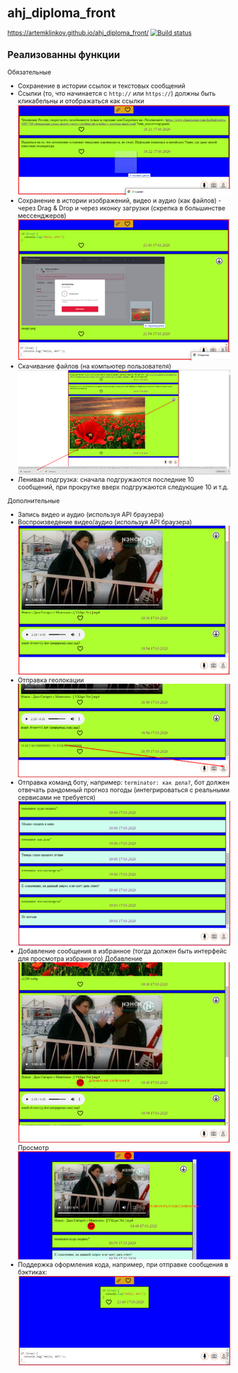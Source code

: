 # ahj_diploma_front


https://artemklinkov.github.io/ahj_diploma_front/
[![Build status](https://ci.appveyor.com/api/projects/status/cobpee4wp4p40kas?svg=true)](https://ci.appveyor.com/project/ArtemKlinkov/ahj_diploma_front)

## Реализованны функции

Обязательные

- Сохранение в истории ссылок и текстовых сообщений
- Ссылки (то, что начинается с `http://` или `https://`) должны быть кликабельны и отображаться как ссылки
  ![](https://github.com/artemklinkov/ahj_diploma_front/blob/master/imgs/Screenshot_1.png)
- Сохранение в истории изображений, видео и аудио (как файлов) - через Drag & Drop и через иконку загрузки (скрепка в большинстве мессенджеров)
  ![](https://github.com/artemklinkov/ahj_diploma_front/blob/master/imgs/Screenshot_11.png)
- Скачивание файлов (на компьютер пользователя)
  ![](https://github.com/artemklinkov/ahj_diploma_front/blob/master/imgs/Screenshot_2.png)
- Ленивая подгрузка: сначала подгружаются последние 10 сообщений, при прокрутке вверх подгружаются следующие 10 и т.д.

Дополнительные

- Запись видео и аудио (используя API браузера)
- Воспроизведение видео/аудио (используя API браузера)
  ![](https://github.com/artemklinkov/ahj_diploma_front/blob/master/imgs/Screenshot_3.png)
- Отправка геолокации
  ![](https://github.com/artemklinkov/ahj_diploma_front/blob/master/imgs/Screenshot_4.png)
- Отправка команд боту, например: `terminator: как дела?`, бот должен отвечать рандомный прогноз погоды (интегрироваться с реальными сервисами не требуется)
  ![](https://github.com/artemklinkov/ahj_diploma_front/blob/master/imgs/Screenshot_5.png)
- Добавление сообщения в избранное (тогда должен быть интерфейс для просмотра избранного)
  Добавление
  ![](https://github.com/artemklinkov/ahj_diploma_front/blob/master/imgs/Screenshot_6.png)
  Просмотр
  ![](https://github.com/artemklinkov/ahj_diploma_front/blob/master/imgs/Screenshot_7.png)
- Поддержка оформления кода, например, при отправке сообщения в бэктиках:
  ![](https://github.com/artemklinkov/ahj_diploma_front/blob/master/imgs/Screenshot_8.png)
